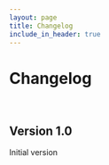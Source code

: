 ```yaml
---
layout: page
title: Changelog
include_in_header: true
---
```


# Changelog

<br>

## Version 1.0

Initial version
